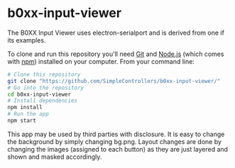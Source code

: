# b0xx-input-viewer

The B0XX Input Viewer uses electron-serialport and is derived from one if its examples.

To clone and run this repository you'll need [Git](https://git-scm.com) and [Node.js](https://nodejs.org/en/download/) (which comes with [npm](http://npmjs.com)) installed on your computer. From your command line:

```bash
# Clone this repository
git clone "https://github.com/SimpleControllers/b0xx-input-viewer/"
# Go into the repository
cd b0xx-input-viewer
# Install dependencies
npm install
# Run the app
npm start
```

This app may be used by third parties with disclosure.  It is easy to change the background by simply changing bg.png.  Layout changes are done by changing the images (assigned to each button) as they are just layered and shown and masked accordingly.
